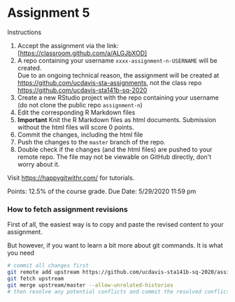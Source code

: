 # Assignment 5


Instructions

1. Accept the assignment via the link: [https://classroom.github.com/a/ALGJbXOD]
1. A repo containing your username `xxxx-assignment-n-USERNAME` will be created.<br>
    Due to an ongoing technical reason, the assignment will be created at https://github.com/ucdavis-sta-assignments, not the class repo https://github.com/ucdavis-sta141b-sq-2020
1. Create a new RStudio project with the repo containing your username  (do not clone the public repo `assignment-n`)
1. Edit the corresponding R Markdown files
1. **Important** Knit the R Markdown files as html documents. Submission without the html files will score 0 points.
1. Commit the changes, including the html file
1. Push the changes to the `master` branch of the repo.
1. Double check if the changes (and the html files) are pushed to your remote repo. The file may not be viewable on GitHub directly, don't worry about it.


Visit https://happygitwithr.com/ for tutorials.


Points: 12.5% of the course grade.
Due Date: 5/29/2020 11:59 pm



### How to fetch assignment revisions

First of all, the easiest way is to copy and paste the revised content to your assignment.

But however, if you want to learn a bit more about git commands. It is what you need

```sh
# commit all changes first
git remote add upstream https://github.com/ucdavis-sta141b-sq-2020/assignment-x.git
git fetch upstream
git merge upstream/master --allow-unrelated-histories
# then resolve any potential conflicts and commit the resolved conflict
```
